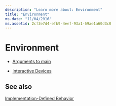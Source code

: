 ```yaml
---
description: "Learn more about: Environment"
title: "Environment"
ms.date: "11/04/2016"
ms.assetid: 2cf3e7d4-efb9-4eef-93a1-69ae1a60d3c0
---
```

# Environment

- [Arguments to main](../c-language/arguments-to-main.md)

- [Interactive Devices](../c-language/interactive-devices.md)

## See also

[Implementation-Defined Behavior](../c-language/implementation-defined-behavior.md)
